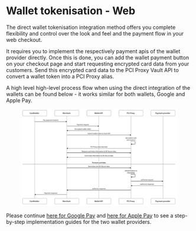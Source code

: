 # Wallet tokenisation - Web

The direct wallet tokenisation integration method offers you complete flexibility and control over the look and feel and the payment flow in your web checkout. &#x20;

It requires you to implement the respectively payment apis of the wallet provider directly. Once this is done, you can add the wallet payment button on your checkout page and start requesting encrypted card data from your customers. Send this encrypted card data to the PCI Proxy Vault API to convert a wallet token into a PCI Proxy alias.&#x20;

A high level high-level process flow when using the direct integration of the wallets can be found below - it works similar for both wallets, Google and Apple Pay.&#x20;

<figure><img src="../../../.gitbook/assets/process flow wallet tokenisation.png" alt=""><figcaption></figcaption></figure>

Please continue [here for Google Pay](google-pay.md) and [here for Apple Pay](apple-pay/) to see a step-by-step implementation guides for the two wallet providers.&#x20;



